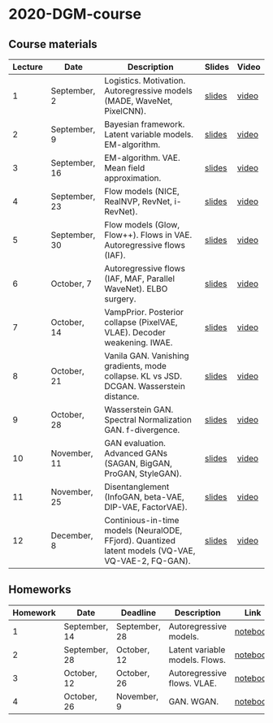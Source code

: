 # 2020-DGM-course

## Course materials

| Lecture | Date | Description | Slides | Video |
|---------|------|-------------|--------|-------|
| 1 | September, 2 | Logistics. Motivation. Autoregressive models (MADE, WaveNet, PixelCNN). | [slides](lectures/lecture1/Isachenko2020DeepGenerativeModels1.pdf) | [video](https://youtu.be/Vvmlg5JYdVQ) |
| 2 | September, 9 | Bayesian framework. Latent variable models. EM-algorithm. | [slides](lectures/lecture2/Isachenko2020DeepGenerativeModels2.pdf) | [video](https://youtu.be/IXVoKY92u1k) |
| 3 | September, 16 | EM-algorithm. VAE. Mean field approximation. | [slides](lectures/lecture3/Isachenko2020DeepGenerativeModels3.pdf) | [video](https://youtu.be/y1csC6gkmxU) |
| 4 | September, 23 | Flow models (NICE, RealNVP, RevNet, i-RevNet). | [slides](lectures/lecture4/Isachenko2020DeepGenerativeModels4.pdf) | [video](https://youtu.be/epFV2wNE6Kk) |
| 5 | September, 30 | Flow models (Glow, Flow++). Flows in VAE. Autoregressive flows (IAF). | [slides](lectures/lecture5/Isachenko2020DeepGenerativeModels5.pdf) | [video](https://youtu.be/KA941HS8oAg) |
| 6 | October, 7 | Autoregressive flows (IAF, MAF, Parallel WaveNet). ELBO surgery. | [slides](lectures/lecture6/Isachenko2020DeepGenerativeModels6.pdf) | [video](https://youtu.be/8xzHeHJmXc4) |
| 7 | October, 14 | VampPrior. Posterior collapse (PixelVAE, VLAE). Decoder weakening. IWAE. | [slides](lectures/lecture7/Isachenko2020DeepGenerativeModels7.pdf) | [video](https://youtu.be/tWQmomQpNEU) |
| 8 | October, 21 | Vanila GAN. Vanishing gradients, mode collapse. KL vs JSD. DCGAN. Wasserstein distance. | [slides](lectures/lecture8/Isachenko2020DeepGenerativeModels8.pdf) | [video](https://youtu.be/0ma4ZgnwC0M) |
| 9 | October, 28 | Wasserstein GAN. Spectral Normalization GAN. f-divergence. | [slides](lectures/lecture9/Isachenko2020DeepGenerativeModels9.pdf) | [video](https://youtu.be/tc-YZ_pjwWo) |
| 10 | November, 11 | GAN evaluation. Advanced GANs (SAGAN, BigGAN, ProGAN, StyleGAN). | [slides](lectures/lecture10/Isachenko2020DeepGenerativeModels10.pdf) | [video](https://youtu.be/kKmQlLOQLIY) |
| 11 | November, 25 | Disentanglement (InfoGAN, beta-VAE, DIP-VAE, FactorVAE). | [slides](lectures/lecture11/Isachenko2020DeepGenerativeModels11.pdf) | [video](https://youtu.be/xqP01Q4jLIM) |
| 12 | December, 8 | Continious-in-time models (NeuralODE, FFjord). Quantized latent models (VQ-VAE, VQ-VAE-2, FQ-GAN). | [slides](lectures/lecture12/Isachenko2020DeepGenerativeModels12.pdf) | [video](https://youtu.be/xqP01Q4jLIM) |


## Homeworks

| Homework | Date | Deadline | Description | Link |
|---------|------|-------------|--------|-------|
| 1 | September, 14 | September, 28 | Autoregressive models. | [notebook](homeworks/homework1/hw1.ipynb) |
| 2 | September, 28 | October, 12 | Latent variable models. Flows. | [notebook](homeworks/homework2/hw2.ipynb) |
| 3 | October, 12 | October, 26 | Autoregressive flows. VLAE. | [notebook](homeworks/homework3/hw3.ipynb) |
| 4 | October, 26 | November, 9 | GAN. WGAN. | [notebook](homeworks/homework4/hw4.ipynb) |
